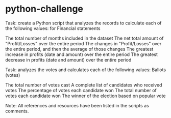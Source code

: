 # python-challenge
Task: create a Python script that analyzes the records to calculate each of the following values: for Financial statements

  The total number of months included in the dataset
  The net total amount of "Profit/Losses" over the entire period
  The changes in "Profit/Losses" over the entire period, and then the average of those changes
  The greatest increase in profits (date and amount) over the entire period
  The greatest decrease in profits (date and amount) over the entire period

Task: analyzes the votes and calculates each of the following values: Ballots (votes)

  The total number of votes cast
  A complete list of candidates who received votes
  The percentage of votes each candidate won
  The total number of votes each candidate won
  The winner of the election based on popular vote

Note: All references and resources have been listed in the scripts as comments.

